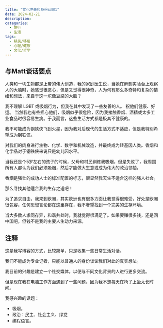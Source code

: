 ```yaml
---
title: "文化冲击和身份认同1"
date: 2024-02-21
description: 
categories:
  - 旅行
  - 生活
tags:
  - 移民/移居
  - 心理/健康
  - 文化/哲学
---
```



## 与Matt谈话要点

人类和一切生物都是上帝的伟大创造，我的家庭医生说，当她在解剖实验台上观察人的大脑时，她感觉很恶心，但是又觉得很神奇，人为何有那么多奇特和复杂的情绪和想法，来自于这一坨像豆腐的大脑？

我不理解 LGBT 或吸烟行为，但我在其中发现了一些友善的人。 祝他们健康、好运。 当然我也有些担心他们，吸烟似乎很危险，因为我接触香烟、酒精或太多工业食品时很容易生病。于我而言，这些生活方式都是极其不健康的。

我不可能成为钢铁侠飞到火星，因为我对后现代的生活方式不适应，但是我特别希望成为钢铁侠。

对我们的肉身进行生物、化学、数字和机械改造，并最终成为转基因人类。香烟和化学品对于钢铁侠来说只是幼儿园水平。

当我还是个5岁左右的孩子的时候，父母和村民训练我吸烟，但是失败了，我周围所有人都认为我们必须吸烟，然后才能做大生意或成为伟大的政治领袖。

香烟是强壮的成功人士的标准配置的标志，很显然我天生不适合这样的强人社会。

那么寻找其他适合我的生存之道吧！


为了追求自由，我来到欧洲，其实欧洲也有很多方面让我觉得很难受，好处是欧洲很包容，任何思想言论都在这里存在，我不奢望找到一个完美的生存环境。

当大多数人求同存异，和谐共处时，我就觉得很满足了。如果要赚很多钱，还是回中国吧，但钱不是我的主要人生动力来源。


## **注释**

这是我写博客的方式，比较简单，只是收集一些日常生活对话。

我们不能成为专业记者，只能以普通人的身份谈论我们对此的真实想法。

我目前的兴趣是建立一个社交媒体，以便与不同文化背景的人进行更多交流。

但是现在我在电脑工作方面遇到了一些问题，因为我不想每天在椅子上坐太长时间。

我感兴趣的话题：
- 吸烟。
- 政治：民主、社会主义、绿党
- 编程语言。
